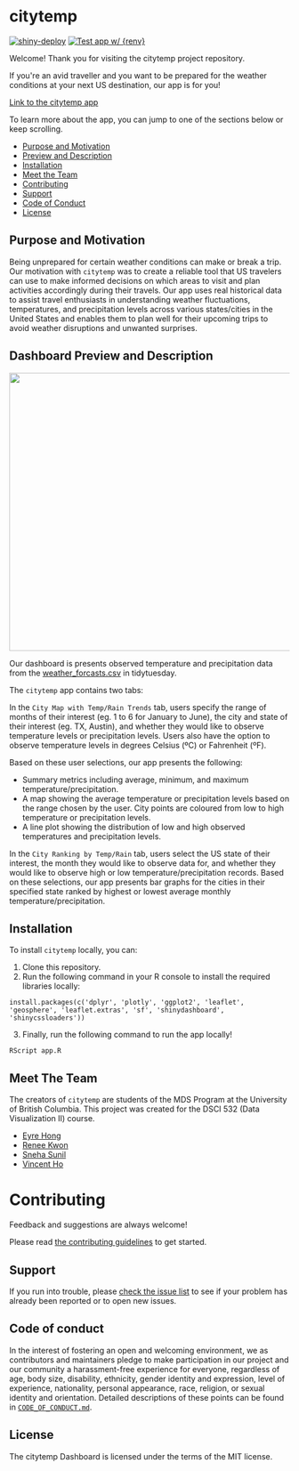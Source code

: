 # citytemp

[![shiny-deploy](https://github.com/UBC-MDS/citytemp/actions/workflows/deploy-app.yaml/badge.svg)](https://github.com/UBC-MDS/citytemp/actions/workflows/deploy-app.yaml) [![Test app w/ {renv}](https://github.com/UBC-MDS/citytemp/actions/workflows/testing.yaml/badge.svg)](https://github.com/UBC-MDS/citytemp/actions/workflows/testing.yaml)


Welcome! Thank you for visiting the citytemp project repository.

If you're an avid traveller and you want to be prepared for the weather conditions at your next US destination, our app is for you! 

[Link to the citytemp app](https://eyrexh.shinyapps.io/citytemp/)

To learn more about the app, you can jump to one of the sections below or keep scrolling.

* [Purpose and Motivation](#purpose-and-motivation)
* [Preview and Description](#dashboard-preview-and-description)
* [Installation](#installation)
* [Meet the Team](#meet-the-team)
* [Contributing](#contributing)
* [Support](#support)
* [Code of Conduct](#code-of-conduct)
* [License](#license)

## Purpose and Motivation

Being unprepared for certain weather conditions can make or break a trip. Our motivation with `citytemp` was to create a reliable tool that US travelers can use to make informed decisions on which areas to visit and plan activities accordingly during their travels. Our app uses real historical data to assist travel enthusiasts in understanding weather fluctuations, temperatures, and precipitation levels across various states/cities in the United States and enables them to plan well for their upcoming trips to avoid weather disruptions and unwanted surprises.

## Dashboard Preview and Description

<img src='img/m4demo.gif' width="1000" height="500">

Our dashboard is presents observed temperature and precipitation data from the [weather_forcasts.csv](https://github.com/rfordatascience/tidytuesday/blob/master/data/2022/2022-12-20/weather_forecasts.csv) in tidytuesday. 

The `citytemp` app contains two tabs: 

In the `City Map with Temp/Rain Trends` tab, users specify the range of months of their interest (eg. 1 to 6 for January to June), the city and state of their interest (eg. TX, Austin), and whether they would like to observe temperature levels or precipitation levels. Users also have the option to observe temperature levels in degrees Celsius (ºC) or Fahrenheit (ºF).

Based on these user selections, our app presents the following:

  - Summary metrics including average, minimum, and maximum temperature/precipitation. 
  - A map showing the average temperature or precipitation levels based on the range chosen by the user. City points are coloured from low to high temperature or precipitation levels. 
  - A line plot showing the distribution of low and high observed temperatures and precipitation levels. 

In the `City Ranking by Temp/Rain` tab, users select the US state of their interest, the month they would like to observe data for, and whether they would like to observe high or low temperature/precipitation records. Based on these selections, our app presents bar graphs for the cities in their specified state ranked by highest or lowest average monthly temperature/precipitation.

## Installation

To install `citytemp` locally, you can:

1. Clone this repository.
2. Run the following command in your R console to install the required libraries locally:

```{r}
install.packages(c('dplyr', 'plotly', 'ggplot2', 'leaflet', 'geosphere', 'leaflet.extras', 'sf', 'shinydashboard', 'shinycssloaders'))
```

3. Finally, run the following command to run the app locally!

```{r}
RScript app.R
```

## Meet The Team

The creators of `citytemp` are students of the MDS Program at the University of British Columbia. This project was created for the DSCI 532 (Data Visualization II) course. 

* [Eyre Hong](https://github.com/eyrexh)
* [Renee Kwon](https://github.com/renee-kwon)
* [Sneha Sunil](https://github.com/snesunil)
* [Vincent Ho](https://github.com/vincentho32)

# Contributing

Feedback and suggestions are always welcome! 

Please read [the contributing guidelines](https://github.com/UBC-MDS/citytemp/blob/main/CONTRIBUTING.md)
to get started.

## Support

If you run into trouble, please [check the issue
list](https://github.com/UBC-MDS/citytemp/issues) to see
if your problem has already been reported or to open new issues.

## Code of conduct

In the interest of fostering an open and welcoming environment, we as contributors and maintainers pledge to make participation in our project and our community a harassment-free experience for everyone, regardless of age, body size, disability, ethnicity, gender identity and expression, level of experience, nationality, personal appearance, race, religion, or sexual identity and orientation. Detailed descriptions
of these points can be found in [`CODE_OF_CONDUCT.md`](https://github.com/UBC-MDS/citytemp/blob/main/CODE_OF_CONDUCT.md).

## License
The citytemp Dashboard is licensed under the terms of the MIT license.
